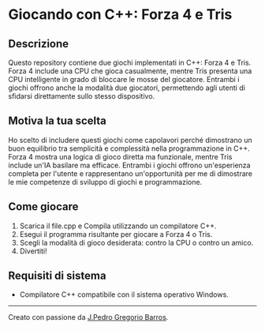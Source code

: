 # Giocando con C++: Forza 4 e Tris

## Descrizione
Questo repository contiene due giochi implementati in C++: Forza 4 e Tris. Forza 4 include una CPU che gioca casualmente, mentre Tris presenta una CPU intelligente in grado di bloccare le mosse del giocatore. Entrambi i giochi offrono anche la modalità due giocatori, permettendo agli utenti di sfidarsi direttamente sullo stesso dispositivo. 

## Motiva la tua scelta
Ho scelto di includere questi giochi come capolavori perché dimostrano un buon equilibrio tra semplicità e complessità nella programmazione in C++. Forza 4 mostra una logica di gioco diretta ma funzionale, mentre Tris include un'IA basilare ma efficace. Entrambi i giochi offrono un'esperienza completa per l'utente e rappresentano un'opportunità per me di dimostrare le mie competenze di sviluppo di giochi e programmazione.

## Come giocare
1. Scarica il file.cpp e Compila utilizzando un compilatore C++.
2. Esegui il programma risultante per giocare a Forza 4 o Tris.
3. Scegli la modalità di gioco desiderata: contro la CPU o contro un amico.
4. Divertiti!

## Requisiti di sistema
- Compilatore C++ compatibile con il sistema operativo Windows.

---
Creato con passione da [J.Pedro Gregorio Barros](https://github.com/JPedroFox).
